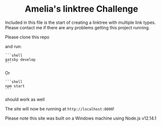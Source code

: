 <h1 align="center">
  Amelia's linktree Challenge
</h1>

Included in this file is the start of creating a linktree with multiple link types. Please contact me if there are any problems getting this project running.

Please clone this repo

and run:

    ```shell
    gatsby develop
    ```

Or 

    ```shell
    npm start
    ```
should work as well

The site will now be running at `http://localhost:8000`!

Please note this site was built on a Windows machine using Node.js v12.14.1